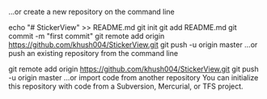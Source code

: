 …or create a new repository on the command line

echo "# StickerView" >> README.md
git init
git add README.md
git commit -m "first commit"
git remote add origin https://github.com/khush004/StickerView.git
git push -u origin master
…or push an existing repository from the command line

git remote add origin https://github.com/khush004/StickerView.git
git push -u origin master
…or import code from another repository
You can initialize this repository with code from a Subversion, Mercurial, or TFS project.
